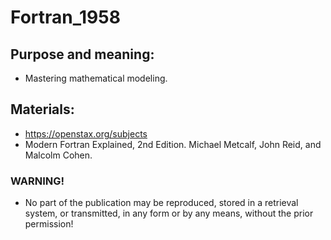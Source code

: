 # Fortran_1958
## Purpose and meaning:
- Mastering mathematical modeling.
## Materials:
- https://openstax.org/subjects
- Modern Fortran Explained, 2nd Edition. Michael Metcalf, John Reid, and Malcolm Cohen.
### WARNING!
- No part of the publication may be reproduced, stored in a retrieval system, or transmitted, in any form or by any means, without the prior permission!
